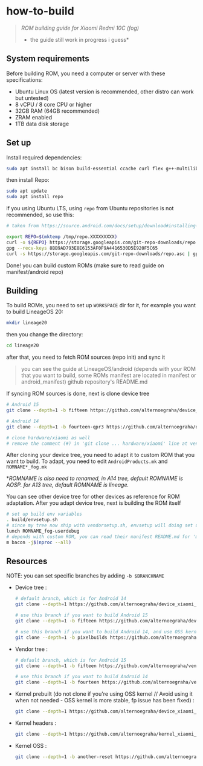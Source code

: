 # how-to-build
> *ROM building guide for Xiaomi Redmi 10C (fog)*
> - the guide still work in progress i guess*
## System requirements
Before building ROM, you need a computer or server with these specifications:
- Ubuntu Linux OS (latest version is recommended, other distro can work but untested)
- 8 vCPU / 8 core CPU or higher
- 32GB RAM (64GB recommended)
- ZRAM enabled
- 1TB data disk storage

## Set up
Install required dependencies:
```sh
sudo apt install bc bison build-essential ccache curl flex g++-multilib gcc-multilib git git-lfs gnupg gperf imagemagick lib32ncurses5-dev lib32readline-dev lib32z1-dev libelf-dev liblz4-tool libncurses5 libncurses5-dev libsdl1.2-dev libssl-dev libxml2 libxml2-utils lzop pngcrush rsync schedtool squashfs-tools xsltproc zip zlib1g-dev python-is-python3
```
then install Repo:
```sh
sudo apt update
sudo apt install repo
```
if you using Ubuntu LTS, using `repo` from Ubuntu repositories is not recommended, so use this:
```sh
# taken from https://source.android.com/docs/setup/download#installing-repo

export REPO=$(mktemp /tmp/repo.XXXXXXXXX)
curl -o ${REPO} https://storage.googleapis.com/git-repo-downloads/repo
gpg --recv-keys 8BB9AD793E8E6153AF0F9A4416530D5E920F5C65
curl -s https://storage.googleapis.com/git-repo-downloads/repo.asc | gpg --verify - ${REPO} && install -m 755 ${REPO} ~/bin/repo
```
Done! you can build custom ROMs (make sure to read guide on manifest/android repo)

## Building
To build ROMs, you need to set up `WORKSPACE` dir for it, for example you want to build LineageOS 20:
```sh
mkdir lineage20
```
then you change the directory:
```sh
cd lineage20
```
after that, you need to fetch ROM sources (repo init) and sync it
>you can see the guide at LineageOS/android (depends with your ROM that you want to build, some ROMs manifest are located in manifest or android_manifest) github repository's README.md

If syncing ROM sources is done, next is clone device tree
```sh
# Android 15
git clone --depth=1 -b fifteen https://github.com/alternoegraha/device_xiaomi_fog device/xiaomi/fog

# Android 14
git clone --depth=1 -b fourteen-qpr3 https://github.com/alternoegraha/device_xiaomi_fog device/xiaomi/fog

# clone hardware/xiaomi as well
# remove the comment (#) in 'git clone ... hardware/xiaomi' line at vendorsetup.sh
```
After cloning your device tree, you need to adapt it to custom ROM that you want to build. To adapt, you need to edit `AndroidProducts.mk` and `ROMNAME*_fog.mk`

**ROMNAME is also need to renamed, in A14 tree, default ROMNAME is AOSP. for A13 tree, default ROMNAME is lineage.*

You can see other device tree for other devices as reference for ROM adaptation.
After you adapt device tree, next is building the ROM itself
```sh
# set up build env variables
. build/envsetup.sh
# since my tree now ship with vendorsetup.sh, envsetup will doing set up a vendor tree and kernel tree automatically
lunch ROMNAME_fog-userdebug
# depends with custom ROM, you can read their manifest README.md for 'make' command
m bacon -j$(nproc --all)
```

## Resources
NOTE: you can set specific branches by adding `-b $BRANCHNAME`
- Device tree :
  ```sh
  # default branch, which is for Android 14
  git clone --depth=1 https://github.com/alternoegraha/device_xiaomi_fog device/xiaomi/fog

  # use this branch if you want to build Android 15
  git clone --depth=1 -b fifteen https://github.com/alternoegraha/device_xiaomi_fog device/xiaomi/fog

  # use this branch if you want to build Android 14, and use OSS kernel
  git clone --depth=1 -b pixelbuilds https://github.com/alternoegraha/device_xiaomi_fog device/xiaomi/fog
  ```
- Vendor tree :
  ```sh
  # default branch, which is for Android 15
  git clone --depth=1 -b fifteen https://github.com/alternoegraha/vendor_xiaomi_fog vendor/xiaomi/fog

  # use this branch if you want to build Android 14
  git clone --depth=1 -b fourteen https://github.com/alternoegraha/vendor_xiaomi_fog vendor/xiaomi/fog
  ```
- Kernel prebuilt (do not clone if you're using OSS kernel // Avoid using it when not needed - OSS kernel is more stable, fp issue has been fixed) :
  ```sh
  git clone --depth=1 https://github.com/alternoegraha/device_xiaomi_fog-kernel device/xiaomi/fog-kernel
  ```
- Kernel headers :
  ```sh
  git clone --depth=1 https://github.com/alternoegraha/kernel_xiaomi_fog_header kernel/xiaomi/fog
  ```
- Kernel OSS :
  ```sh
  git clone --depth=1 -b another-reset https://github.com/alternoegraha/wwy_kernel_xiaomi_fog_rebase kernel/xiaomi/fog
  ```
